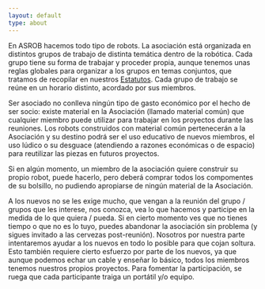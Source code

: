 ```yaml
---
layout: default
type: about
---
```

En ASROB hacemos todo tipo de robots. La asociación está organizada en distintos grupos de trabajo de distinta temática dentro de la robótica. Cada grupo tiene su forma de trabajar y proceder propia, aunque tenemos unas reglas globales para organizar a los grupos en temas conjuntos, que tratamos de recopilar en nuestros <a href="https://asrob.uc3m.es/estatutos" target="_blank">Estatutos</a>. Cada grupo de trabajo se reúne en un horario distinto, acordado por sus miembros.

Ser asociado no conlleva ningún tipo de gasto económico por el hecho de ser socio: existe material en la Asociación (llamado material común) que cualquier miembro puede utilizar para trabajar en los proyectos durante las reuniones. Los robots construidos con material común pertenecerán a la Asociación y su destino podrá ser el uso educativo de nuevos miembros, el uso lúdico o su desguace (atendiendo a razones económicas o de espacio) para reutilizar las piezas en futuros proyectos.

Si en algún momento, un miembro de la asociación quiere construir su propio robot, puede hacerlo, pero deberá comprar todos los compomentes de su bolsillo, no pudiendo apropiarse de ningún material de la Asociación.

A los nuevos no se les exige mucho, que vengan a la reunión del grupo / grupos que les interese, nos conozca, vea lo que hacemos y participe en la medida de lo que quiera / pueda. Si en cierto momento ves que no tienes tiempo o que no es lo tuyo, puedes abandonar la asociación sin problema (y sigues invitado a las cervezas post-reunión). Nosotros por nuestra parte intentaremos ayudar a los nuevos en todo lo posible para que cojan soltura. Esto también requiere cierto esfuerzo por parte de los nuevos, ya que aunque podemos echar un cable y enseñar lo básico, todos los miembros tenemos nuestros propios proyectos. Para fomentar la participación, se ruega que cada participante traiga un portátil y/o equipo.

